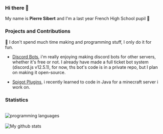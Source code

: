 ### Hi there 👋
My name is **Pierre Sibert** and I'm a last year French High School pupil 🏢

### Projects and Contributions
📍 I don't spend much time making and programming stuff, I only do it for fun.

- [Discord Bots](https://github.com/Pierronus/discord-bots), i'm really enjoying making discord bots for other servers, whether it's free or not. I already have made a full  ticket bot system (discord.js v12.5.1), for now, ths bot's code is in a private repo, but I plan on making it open-source.

- [Spigot Plugins](https://github.com/Pierronus/spigot-plugins), i recently learned to code in Java for a minecraft server i work on.
     
### Statistics
<br>![programming languages](https://github-readme-stats.vercel.app/api/top-langs/?username=pierronus&hide=stars&theme=dark&show_icons=true&layout=compact)
<br />
<br />
![My github stats](https://github-readme-stats.vercel.app/api?username=pierronus&theme=dark&show_icons=true)
